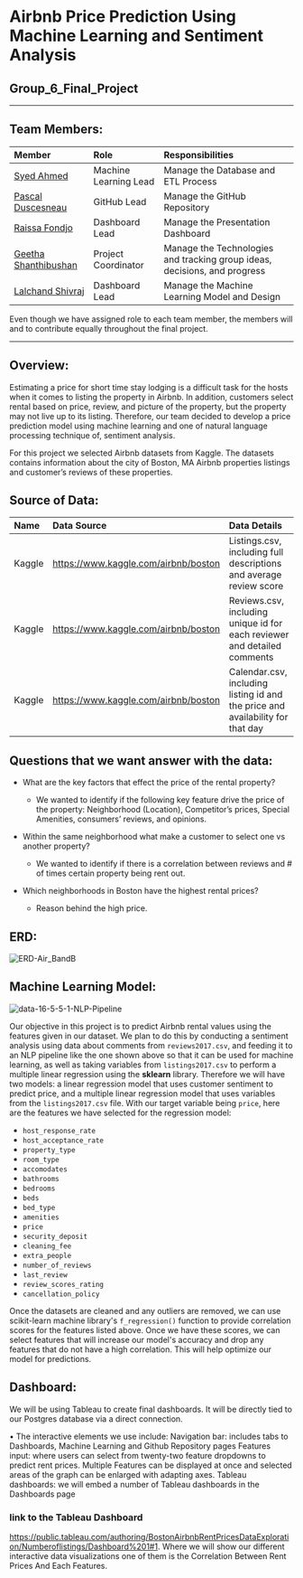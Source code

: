 # Airbnb Price Prediction Using Machine Learning and Sentiment Analysis

## Group_6_Final_Project

---

## Team Members:

|  **Member**  |  **Role**  |  **Responsibilities**  |                                            
|  :---  |  :---  |  :---  |
| [Syed Ahmed](https://github.com/ahmed17777)  |  Machine Learning Lead  |  Manage the Database and ETL Process  |
| [Pascal Duscesneau](https://github.com/Pascalduc)  |  GitHub Lead  |  Manage the GitHub Repository  |
| [Raissa Fondjo]( https://github.com/RaissaFondjo)  |  Dashboard Lead  |  Manage the Presentation Dashboard  |
| [Geetha Shanthibushan](https://github.com/gshanthibushan)  |  Project Coordinator  |  Manage the Technologies and tracking group ideas, decisions, and progress  |
| [Lalchand Shivraj](https://github.com/LalchandShivraj)  |  Dashboard Lead  |  Manage the Machine Learning Model and Design  |
 
Even though we have assigned role to each team member, the members will and to contribute equally throughout the final project.

---

## Overview: 
Estimating a price for short time stay lodging is a difficult task for the hosts when it comes to listing the property in Airbnb.  In addition, customers select rental based on price, review, and picture of the property, but the property may not live up to its listing.   Therefore, our team decided to develop a price prediction model using machine learning and one of natural language processing technique of, sentiment analysis.  

For this project we selected Airbnb datasets from Kaggle.  The datasets contains information about the city of Boston, MA Airbnb properties listings and customer’s reviews of these properties.  

## Source of Data: 

|  **Name**  |  **Data Source** |  **Data Details**  |      
|  :---  |  :---  |  :---  |
|  Kaggle  |  https://www.kaggle.com/airbnb/boston  |  Listings.csv, including full descriptions and average review score  |
|  Kaggle  |  https://www.kaggle.com/airbnb/boston  |  Reviews.csv, including unique id for each reviewer and detailed comments  |
|  Kaggle  |  https://www.kaggle.com/airbnb/boston  |  Calendar.csv, including listing id and the price and availability for that day  |


## Questions that we want answer with the data: 
- What are the key factors that effect the price of the rental property? 
    - We wanted to identify if the following key feature drive the price of the property: Neighborhood (Location), Competitor’s prices, Special Amenities, consumers’ reviews, and opinions.
    
- Within the same neighborhood what make a customer to select one vs another property?
    - We wanted to identify if there is a correlation between reviews and # of times certain property being rent out.
    
- Which neighborhoods in Boston have the highest rental prices?
    - Reason behind the high price.

## ERD:
![ERD-Air_BandB](https://user-images.githubusercontent.com/78666055/125123343-8b499800-e0c4-11eb-8a4d-483298cb137a.png)

## Machine Learning Model:

  ![data-16-5-5-1-NLP-Pipeline](https://user-images.githubusercontent.com/45697471/125150334-fe76fc80-e10c-11eb-8974-252280baab95.png)


Our objective in this project is to predict Airbnb rental values using the features given in our dataset. We plan to do this by conducting a sentiment analysis using data about comments from `reviews2017.csv`, and feeding it to an NLP pipeline like the one shown above so that it can be used for machine learning, as well as taking variables from `listings2017.csv` to perform a multiple linear regression using the **sklearn** library. Therefore we will have two models: a linear regression model that uses customer sentiment to predict price, and a multiple linear regression model that uses variables from the `listings2017.csv` file. With our target variable being `price`, here are the features we have selected for the regression model: 

- `host_response_rate`
- `host_acceptance_rate`
- `property_type`
- `room_type`
- `accomodates`
- `bathrooms`
- `bedrooms`
- `beds`
- `bed_type`
- `amenities`
- `price`
- `security_deposit`
- `cleaning_fee`
- `extra_people`
- `number_of_reviews`
- `last_review`
- `review_scores_rating`
- `cancellation_policy`

Once the datasets are cleaned and any outliers are removed, we can use scikit-learn machine library's `f_regression()` function to provide correlation scores for the features listed above. Once we have these scores, we can select features that will increase our model's accuracy and drop any features that do not have a high correlation. This will help optimize our model for predictions. 

## Dashboard:
We will be using Tableau to create final dashboards. It will be directly tied to our Postgres database via a direct connection.

• The interactive elements we use include:
Navigation bar: includes tabs to Dashboards, Machine Learning and Github Repository pages
Features input: where users can select from twenty-two feature dropdowns to predict rent prices. Multiple Features can be displayed at once and selected areas of the graph can be enlarged with adapting axes.
Tableau dashboards: we will embed a number of Tableau dashboards in the Dashboards page

### link to the Tableau Dashboard
https://public.tableau.com/authoring/BostonAirbnbRentPricesDataExploration/Numberoflistings/Dashboard%201#1. Where we will show our different interactive data visualizations one of them is the Correlation Between Rent Prices And Each Features.
